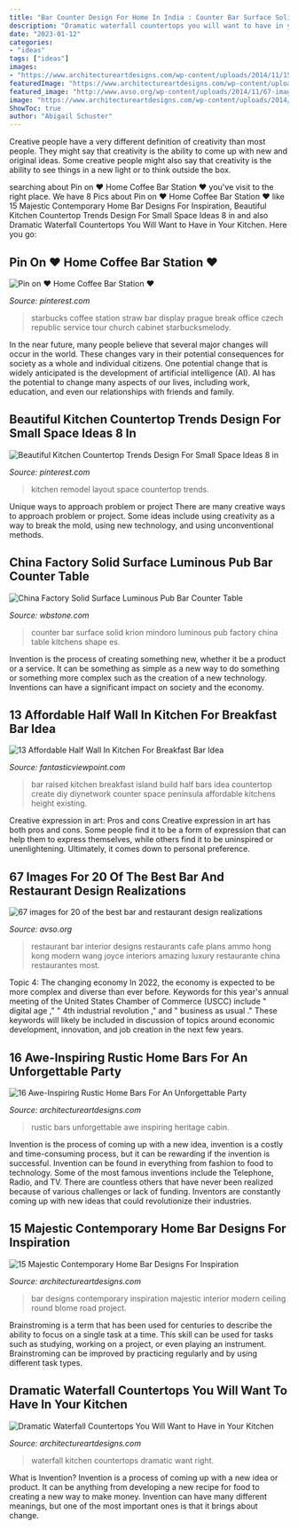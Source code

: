 ```yaml
---
title: "Bar Counter Design For Home In India : Counter Bar Surface Solid Krion Mindoro Luminous Pub Factory China Table Kitchens Shape Es"
description: "Dramatic waterfall countertops you will want to have in your kitchen"
date: "2023-01-12"
categories:
- "ideas"
tags: ["ideas"]
images:
- "https://www.architectureartdesigns.com/wp-content/uploads/2014/11/15-Majestic-Contemporary-Home-Bar-Designs-For-Inspiration-12-630x885.jpg"
featuredImage: "https://www.architectureartdesigns.com/wp-content/uploads/2019/05/waterfall-countertops-7-630x945.jpg"
featured_image: "http://www.avso.org/wp-content/uploads/2014/11/67-images-for-20-of-the-best-bar-and-restaurant-design-realizations-1415027547.jpg"
image: "https://www.architectureartdesigns.com/wp-content/uploads/2014/11/15-Majestic-Contemporary-Home-Bar-Designs-For-Inspiration-12-630x885.jpg"
ShowToc: true
author: "Abigail Schuster"
---
```



Creative people have a very different definition of creativity than most people. They might say that creativity is the ability to come up with new and original ideas. Some creative people might also say that creativity is the ability to see things in a new light or to think outside the box.

	

		
searching about Pin on ♥ Home Coffee Bar Station ♥ you've visit to the right place. We have 8 Pics about Pin on ♥ Home Coffee Bar Station ♥ like 15 Majestic Contemporary Home Bar Designs For Inspiration, Beautiful Kitchen Countertop Trends Design For Small Space Ideas 8 in and also Dramatic Waterfall Countertops You Will Want to Have in Your Kitchen. Here you go:
		
    
## Pin On ♥ Home Coffee Bar Station ♥

<img loading=lazy src="https://i.pinimg.com/736x/ec/f8/28/ecf828e57c351d113a92939e681f877c--coffee-stations-starbucks-coffee.jpg" onerror="this.onerror=null;this.src='https://tse4.mm.bing.net/th?id=OIP.xRmga2q3s30dn4jfHX7KWAHaFj&amp;pid=15.1';" alt="Pin on ♥ Home Coffee Bar Station ♥">

_Source: pinterest.com_

>starbucks coffee station straw bar display prague break office czech republic service tour church cabinet starbucksmelody. 

	

In the near future, many people believe that several major changes will occur in the world. These changes vary in their potential consequences for society as a whole and individual citizens. One potential change that is widely anticipated is the development of artificial intelligence (AI). AI has the potential to change many aspects of our lives, including work, education, and even our relationships with friends and family.

    
## Beautiful Kitchen Countertop Trends Design For Small Space Ideas 8 In

<img loading=lazy src="https://i.pinimg.com/736x/00/47/36/004736dfbbc6f14d1b233fa49ddc525b.jpg" onerror="this.onerror=null;this.src='https://tse4.mm.bing.net/th?id=OIP.T8ospbslXKTjWsLQ914u1wHaJ3&amp;pid=15.1';" alt="Beautiful Kitchen Countertop Trends Design For Small Space Ideas 8 in">

_Source: pinterest.com_

>kitchen remodel layout space countertop trends. 

	

Unique ways to approach problem or project
There are many creative ways to approach problem or project. Some ideas include using creativity as a way to break the mold, using new technology, and using unconventional methods.

    
## China Factory Solid Surface Luminous Pub Bar Counter Table

<img loading=lazy src="https://www.wbstone.com/u_file/1811/photo/92abe8acb5.jpg" onerror="this.onerror=null;this.src='https://tse3.mm.bing.net/th?id=OIP._B9JY1l_MY_6MqX_BOuBcAHaFi&amp;pid=15.1';" alt="China Factory Solid Surface Luminous Pub Bar Counter Table">

_Source: wbstone.com_

>counter bar surface solid krion mindoro luminous pub factory china table kitchens shape es. 

	

Invention is the process of creating something new, whether it be a product or a service. It can be something as simple as a new way to do something or something more complex such as the creation of a new technology. Inventions can have a significant impact on society and the economy.

    
## 13 Affordable Half Wall In Kitchen For Breakfast Bar Idea

<img loading=lazy src="http://www.fantasticviewpoint.com/wp-content/uploads/2016/08/dseq603_raised-bar-after_s4x3.jpg.rend_.hgtvcom.1280.960-634x476.jpeg" onerror="this.onerror=null;this.src='https://tse1.mm.bing.net/th?id=OIP.DD2rCS_4LPqfNiYbcLwCNAHaFj&amp;pid=15.1';" alt="13 Affordable Half Wall In Kitchen For Breakfast Bar Idea">

_Source: fantasticviewpoint.com_

>bar raised kitchen breakfast island build half bars idea countertop create diy diynetwork counter space peninsula affordable kitchens height existing. 

	

Creative expression in art: Pros and cons
Creative expression in art has both pros and cons. Some people find it to be a form of expression that can help them to express themselves, while others find it to be uninspired or unenlightening. Ultimately, it comes down to personal preference.

    
## 67 Images For 20 Of The Best Bar And Restaurant Design Realizations

<img loading=lazy src="http://www.avso.org/wp-content/uploads/2014/11/67-images-for-20-of-the-best-bar-and-restaurant-design-realizations-1415027547.jpg" onerror="this.onerror=null;this.src='https://tse4.mm.bing.net/th?id=OIP.adQmhLjlXkX5fP8wMpt7QgHaLG&amp;pid=15.1';" alt="67 images for 20 of the best bar and restaurant design realizations">

_Source: avso.org_

>restaurant bar interior designs restaurants cafe plans ammo hong kong modern wang joyce interiors amazing luxury restaurante china restaurantes most. 

	

Topic 4: The changing economy
In 2022, the economy is expected to be more complex and diverse than ever before. Keywords for this year's annual meeting of the United States Chamber of Commerce (USCC) include " digital age ," " 4th industrial revolution ," and " business as usual ." 
These keywords will likely be included in discussion of topics around economic development, innovation, and job creation in the next few years.

    
## 16 Awe-Inspiring Rustic Home Bars For An Unforgettable Party

<img loading=lazy src="https://www.architectureartdesigns.com/wp-content/uploads/2015/05/16-Awe-Inspiring-Rustic-Home-Bars-For-An-Unforgettable-Party-5-630x960.jpg" onerror="this.onerror=null;this.src='https://tse4.mm.bing.net/th?id=OIP.5XTzIsE187-8NAlRIJdELAHaLS&amp;pid=15.1';" alt="16 Awe-Inspiring Rustic Home Bars For An Unforgettable Party">

_Source: architectureartdesigns.com_

>rustic bars unforgettable awe inspiring heritage cabin. 

	

Invention is the process of coming up with a new idea, invention is a costly and time-consuming process, but it can be rewarding if the invention is successful. Invention can be found in everything from fashion to food to technology. Some of the most famous inventions include the Telephone, Radio, and TV. There are countless others that have never been realized because of various challenges or lack of funding. Inventors are constantly coming up with new ideas that could revolutionize their industries.

    
## 15 Majestic Contemporary Home Bar Designs For Inspiration

<img loading=lazy src="https://www.architectureartdesigns.com/wp-content/uploads/2014/11/15-Majestic-Contemporary-Home-Bar-Designs-For-Inspiration-12-630x885.jpg" onerror="this.onerror=null;this.src='https://tse1.mm.bing.net/th?id=OIP.nC5gBm0cQvOTxX6FyEw80wHaKZ&amp;pid=15.1';" alt="15 Majestic Contemporary Home Bar Designs For Inspiration">

_Source: architectureartdesigns.com_

>bar designs contemporary inspiration majestic interior modern ceiling round blome road project. 

	

Brainstroming is a term that has been used for centuries to describe the ability to focus on a single task at a time. This skill can be used for tasks such as studying, working on a project, or even playing an instrument. Brainstroming can be improved by practicing regularly and by using different task types.

    
## Dramatic Waterfall Countertops You Will Want To Have In Your Kitchen

<img loading=lazy src="https://www.architectureartdesigns.com/wp-content/uploads/2019/05/waterfall-countertops-7-630x945.jpg" onerror="this.onerror=null;this.src='https://tse3.mm.bing.net/th?id=OIP.8dTCez5J7cWxXLyJ15OOYgHaLH&amp;pid=15.1';" alt="Dramatic Waterfall Countertops You Will Want to Have in Your Kitchen">

_Source: architectureartdesigns.com_

>waterfall kitchen countertops dramatic want right. 

	

What is Invention?
Invention is a process of coming up with a new idea or product. It can be anything from developing a new recipe for food to creating a new way to make money. Invention can have many different meanings, but one of the most important ones is that it brings about change.

